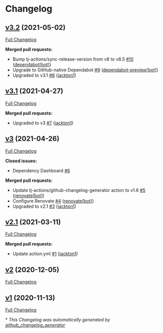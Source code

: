 # Changelog

## [v3.2](https://github.com/tj-actions/puppeteer/tree/v3.2) (2021-05-02)

[Full Changelog](https://github.com/tj-actions/puppeteer/compare/v3.1...v3.2)

**Merged pull requests:**

- Bump tj-actions/sync-release-version from v8 to v8.5 [\#10](https://github.com/tj-actions/puppeteer/pull/10) ([dependabot[bot]](https://github.com/apps/dependabot))
- Upgrade to GitHub-native Dependabot [\#9](https://github.com/tj-actions/puppeteer/pull/9) ([dependabot-preview[bot]](https://github.com/apps/dependabot-preview))
- Upgraded to v3.1 [\#8](https://github.com/tj-actions/puppeteer/pull/8) ([jackton1](https://github.com/jackton1))

## [v3.1](https://github.com/tj-actions/puppeteer/tree/v3.1) (2021-04-27)

[Full Changelog](https://github.com/tj-actions/puppeteer/compare/v3...v3.1)

**Merged pull requests:**

- Upgraded to v3 [\#7](https://github.com/tj-actions/puppeteer/pull/7) ([jackton1](https://github.com/jackton1))

## [v3](https://github.com/tj-actions/puppeteer/tree/v3) (2021-04-26)

[Full Changelog](https://github.com/tj-actions/puppeteer/compare/v2.1...v3)

**Closed issues:**

- Dependency Dashboard [\#6](https://github.com/tj-actions/puppeteer/issues/6)

**Merged pull requests:**

- Update tj-actions/github-changelog-generator action to v1.6 [\#5](https://github.com/tj-actions/puppeteer/pull/5) ([renovate[bot]](https://github.com/apps/renovate))
- Configure Renovate [\#4](https://github.com/tj-actions/puppeteer/pull/4) ([renovate[bot]](https://github.com/apps/renovate))
- Upgraded to v2.1 [\#3](https://github.com/tj-actions/puppeteer/pull/3) ([jackton1](https://github.com/jackton1))

## [v2.1](https://github.com/tj-actions/puppeteer/tree/v2.1) (2021-03-11)

[Full Changelog](https://github.com/tj-actions/puppeteer/compare/v2...v2.1)

**Merged pull requests:**

- Update action.yml [\#1](https://github.com/tj-actions/puppeteer/pull/1) ([jackton1](https://github.com/jackton1))

## [v2](https://github.com/tj-actions/puppeteer/tree/v2) (2020-12-05)

[Full Changelog](https://github.com/tj-actions/puppeteer/compare/v1...v2)

## [v1](https://github.com/tj-actions/puppeteer/tree/v1) (2020-11-13)

[Full Changelog](https://github.com/tj-actions/puppeteer/compare/ceef5cb09c57ddee0b498a83d61bfaa86e6765df...v1)



\* *This Changelog was automatically generated by [github_changelog_generator](https://github.com/github-changelog-generator/github-changelog-generator)*
